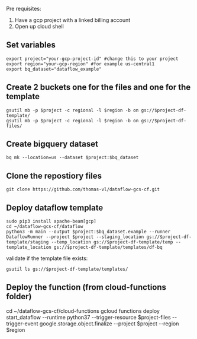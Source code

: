 Pre requisites:
1) Have a gcp project with a linked billing account
2) Open up cloud shell

## Set variables
```shell
export project="your-gcp-project-id" #change this to your project
export region="your-gcp-region" #for example us-central1
export bq_dataset="dataflow_example"
```

## Create 2 buckets one for the files and one for the template
```shell
gsutil mb -p $project -c regional -l $region -b on gs://$project-df-template/
gsutil mb -p $project -c regional -l $region -b on gs://$project-df-files/
```

## Create bigquery dataset
```shell
bq mk --location=us --dataset $project:$bq_dataset
```

## Clone the repostiory files
```shell
git clone https://github.com/thomas-vl/dataflow-gcs-cf.git
```

## Deploy dataflow template
```shell
sudo pip3 install apache-beam[gcp]
cd ~/dataflow-gcs-cf/dataflow
python3 -m main --output $project:$bq_dataset.example --runner DataflowRunner --project $project --staging_location gs://$project-df-template/staging --temp_location gs://$project-df-template/temp --template_location gs://$project-df-template/templates/df-bq
```
validate if the template file exists:
```shell
gsutil ls gs://$project-df-template/templates/
```

## Deploy the function (from cloud-functions folder)
cd ~/dataflow-gcs-cf/cloud-functions
gcloud functions deploy start_dataflow --runtime python37 --trigger-resource $project-files --trigger-event google.storage.object.finalize --project $project --region $region
